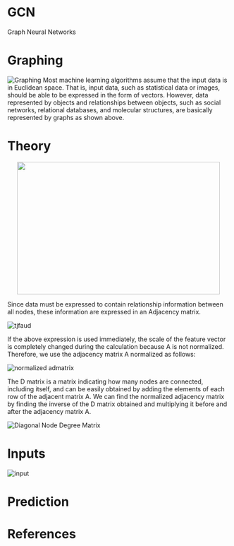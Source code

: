 # GCN
Graph Neural Networks

# Graphing
![Graphing](https://user-images.githubusercontent.com/59387983/84757222-d9de4d00-affe-11ea-8dd0-aa6fee084ca0.PNG)
Most machine learning algorithms assume that the input data is in Euclidean space. That is, input data, such as statistical data or images, should be able to be expressed in the form of vectors. However, data represented by objects and relationships between objects, such as social networks, relational databases, and molecular structures, are basically represented by graphs as shown above.


# Theory
<p align="center">
  <img width="460" height="300" src="(https://user-images.githubusercontent.com/59387983/84757355-03977400-afff-11ea-9c3a-9be589460715.PNG">
</p>

Since data must be expressed to contain relationship information between all nodes, these information are expressed in an Adjacency matrix.

![tjfaud](https://user-images.githubusercontent.com/59387983/84757357-04c8a100-afff-11ea-9779-327fbe18498d.PNG)

If the above expression is used immediately, the scale of the feature vector is completely changed during the calculation because A is not normalized. Therefore, we use the adjacency matrix A normalized as follows:

![normalized admatrix](https://user-images.githubusercontent.com/59387983/84757359-04c8a100-afff-11ea-8e61-719db790045a.PNG)

The D matrix is a matrix indicating how many nodes are connected, including itself, and can be easily obtained by adding the elements of each row of the adjacent matrix A. We can find the normalized adjacency matrix by finding the inverse of the D matrix obtained and multiplying it before and after the adjacency matrix A.

![Diagonal Node Degree Matrix](https://user-images.githubusercontent.com/59387983/84757368-072afb00-afff-11ea-8fa9-35f339e36acb.PNG)

# Inputs
![input](https://user-images.githubusercontent.com/59387983/84757361-05613780-afff-11ea-813c-c055e14cb2f8.PNG)





# Prediction

# References
